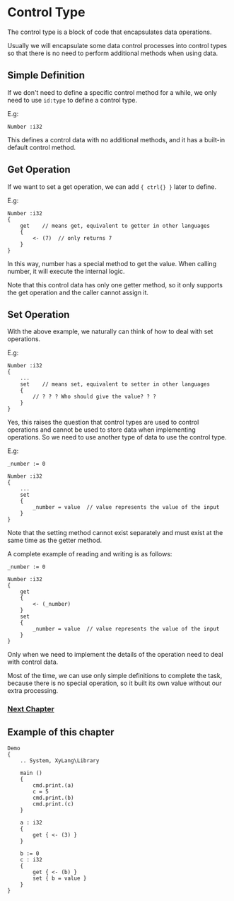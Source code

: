 # Control Type
The control type is a block of code that encapsulates data operations.

Usually we will encapsulate some data control processes into control types so that there is no need to perform additional methods when using data.

## Simple Definition
If we don't need to define a specific control method for a while, we only need to use `id:type` to define a control type.

E.g:
```
Number :i32
```
This defines a control data with no additional methods, and it has a built-in default control method.

## Get Operation
If we want to set a get operation, we can add `{ ctrl{} }` later to define.

E.g:
```
Number :i32
{
    get    // means get, equivalent to getter in other languages
    {
        <- (7)  // only returns 7
    }
}
```
In this way, number has a special method to get the value. When calling number, it will execute the internal logic.

Note that this control data has only one getter method, so it only supports the get operation and the caller cannot assign it.
## Set Operation
With the above example, we naturally can think of how to deal with set operations.

E.g:
```
Number :i32
{
    ...
    set    // means set, equivalent to setter in other languages
    {
        // ? ? ? Who should give the value? ? ?
    }
}
```
Yes, this raises the question that control types are used to control operations and cannot be used to store data when implementing operations.
So we need to use another type of data to use the control type.

E.g:
```
_number := 0

Number :i32
{
    ...
    set
    {
        _number = value  // value represents the value of the input
    }
}
```

Note that the setting method cannot exist separately and must exist at the same time as the getter method.

A complete example of reading and writing is as follows:
```
_number := 0

Number :i32
{
    get
    {
        <- (_number)
    }
    set
    {
        _number = value  // value represents the value of the input
    }
}
```

Only when we need to implement the details of the operation need to deal with control data.

Most of the time, we can use only simple definitions to complete the task, because there is no special operation, so it built its own value without our extra processing.

### [Next Chapter](package-type.md)

## Example of this chapter
```
Demo
{
    .. System, XyLang\Library

    main ()
    {
        cmd.print.(a)
        c = 5
        cmd.print.(b)
        cmd.print.(c)
    }

    a : i32
    {
        get { <- (3) }
    }
    
    b := 0
    c : i32
    {
        get { <- (b) }
        set { b = value }
    }
}
```